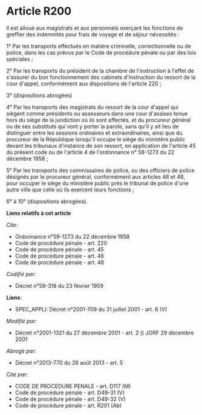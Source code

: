 # Article R200

Il est alloué aux magistrats et aux personnels exerçant les fonctions de greffier des indemnités pour frais de voyage et de
séjour nécessités :

1° Par les transports effectués en matière criminelle, correctionnelle ou de police, dans les cas prévus par le Code de
procédure pénale ou par des lois spéciales ;

2° Par les transports du président de la chambre de l'instruction à l'effet de s'assurer du bon fonctionnement des cabinets
d'instruction du ressort de la cour d'appel, conformément aux dispositions de l'article 220 ;

3° (dispositions abrogées)

4° Par les transports des magistrats du ressort de la cour d'appel qui siègent comme présidents ou assesseurs dans une cour
d'assises tenue hors du siège de la juridiction où ils sont affectés, et du procureur général ou de ses substituts qui vont y
porter la parole, sans qu'il y ait lieu de distinguer entre les sessions ordinaires et extraordinaires, ainsi que du
procureur de la République lorsqu'il occupe le siège du ministère public devant les tribunaux d'instance de son ressort, en
application de l'article 45 du présent code ou de l'article 4 de l'ordonnance n° 58-1273 du 22 décembre 1958 ;

5° Par les transports des commissaires de police, ou des officiers de police désignés par le procureur général, conformément
aux articles 46 et 48, pour occuper le siège du ministère public près le tribunal de police d'une autre ville que celle où
ils exercent leurs fonctions ;

6° à 10° (dispositions abrogées).

**Liens relatifs à cet article**

_Cite_:

  - Ordonnance n°58-1273 du 22 décembre 1958
  - Code de procédure pénale - art. 220
  - Code de procédure pénale - art. 45
  - Code de procédure pénale - art. 46
  - Code de procédure pénale - art. 48

_Codifié par_:

  - Décret n°59-318 du 23 février 1959

**Liens**:

  - SPEC_APPLI: Décret n°2001-709 du 31 juillet 2001 - art. 6 (V)

_Modifié par_:

  - Décret n°2001-1321 du 27 décembre 2001 - art. 2 () JORF 29 décembre 2001

_Abrogé par_:

  - Décret n°2013-770 du 26 août 2013 - art. 5

_Cité par_:

  - CODE DE PROCEDURE PENALE - art. D117 (M)
  - Code de procédure pénale - art. D49-31 (V)
  - Code de procédure pénale - art. D49-32 (V)
  - Code de procédure pénale - art. R201 (Ab)
